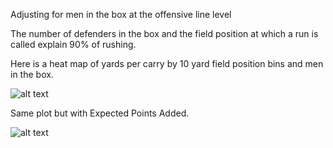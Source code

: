 Adjusting for men in the box at the offensive line level

The number of defenders in the box and the field position at which a run is called explain 90% of rushing.

Here is a heat map of yards per carry by 10 yard field position bins and men in the box.

![alt text](https://github.com/friscojosh/o-line-mib/blob/master/YPC-heatmap.png "")

Same plot but with Expected Points Added.

![alt text](https://github.com/friscojosh/o-line-mib/blob/master/EPA-heatmap.png "")
